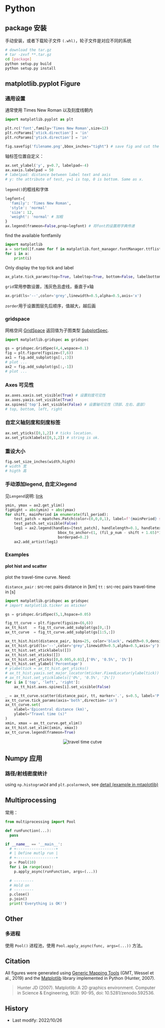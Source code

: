 # Python

## package 安装

手动安装，或者下载轮子文件 `(.whl)`，轮子文件是对应不同的系统
```bash
# download the tar.gz
# tar -zxvf **.tar.gz
cd [package]
python setup.py build
python setup.py install
```

## matplotlib.pyplot Figure

### 通用设置

通常使用 Times New Roman 以及刻度线朝内 <Badge text="通用设置" color="#242378" />

```python
import matplotlib.pyplot as plt

plt.rc('font',family='Times New Roman',size=12)
plt.rcParams['xtick.direction'] = 'in'
plt.rcParams['ytick.direction'] = 'in'

fig.savefig('filename.png',bbox_inches="tight") # save fig and cut the white padding
```

轴标签位置自定义：
```python
ax.set_ylabel('y', y=0.7, labelpad=-4)
ax.xaxis.labelpad = 50
# labelpad: distance between label text and axis
# y: the attribute of test, y=1 is top, 0 is bottom. Same as x.
```

`legend()`的框线和字体

```python
legfont={
  'family': 'Times New Roman',
  'style': 'normal'
  'size': 12,
  'weight': 'normal' # 加粗
}
ax.legend(frameon=False,prop=legfont) # 将font的设置用字典传递
```

find the available fontfamily

```python
import matplotlib
a = sorted([f.name for f in matplotlib.font_manager.fontManager.ttflist])
for i in a:
    print(i)
```

Only display the top tick and label

```python
ax_plate.tick_params(top=True, labeltop=True, bottom=False, labelbottom=False)
```

`grid`常用参数设置，浅灰色且虚线，垂直于x轴

```python
ax.grid(ls='--',color='grey',linewidth=0.5,alpha=0.5,axis='x')
```

`zorder`用于设置图层先后顺序，值越大，越后画

### gridspace

网格空间 [GridSpace](https://matplotlib.org/stable/api/_as_gen/matplotlib.gridspec.GridSpec.html) 返回值为子图类型 [SubplotSpec](https://matplotlib.org/stable/api/_as_gen/matplotlib.gridspec.SubplotSpec.html#matplotlib.gridspec.SubplotSpec).

```python
import matplotlib.gridspec as gridspec

gs = gridspec.GridSpec(4,4,wspace=0.1)
fig = plt.figure(figsize=(7,6))
ax1 = fig.add_subplot(gs[:,:3])
# plot ...
ax2 = fig.add_subplot(gs[:,-1])
# plot ...
```

### Axes 可见性

```python
ax.axes.xaxis.set_visible(True) # 设置刻度可见性
ax.axes.yaxis.set_visible(True)
ax.spines['top'].set_visible(False) # 设置轴可见性（顶部、左右、底部）
# top, bottom, left, right
```

### 自定义轴刻度和刻度标签

```python
ax.set_yticks([0,1,2]) # ticks location.
ax.set_yticklabels([0,1,2]) # string is ok.
```

### 重设大小

```python
fig.set_size_inches(width,higth)
# width 宽
# higth 高
```

### 手动添加legend, 自定义legend

见`Lengend`说明: [link](https://matplotlib.org/stable/api/legend_api.html#matplotlib.legend.Legend)

```python
ymin, ymax = ax2.get_ylim()
figHight = abs(ymin) + abs(ymax)
for shift, mainPeriod in enumerate(fil_period):
    test_patch = mpatches.Patch(color=(0,0,0,1), label=f'{mainPeriod} s')
    test_patch.set_visible(False)
    leg1 = ax2.legend(handles=[test_patch], handlelength=0.1, handletextpad=0.1, loc='upper right',
                        bbox_to_anchor=(1, (fil_p_num - shift + 1.65)*1.15*fil_p_num/figHight/figHight-0.02),
                        borderpad=0.2)
    ax2.add_artist(leg1)
```

### Examples

#### plot hist and scatter

plot the travel-time curve. Need:

`distance_pair` : src-rec pairs distance in [km]
`tt` : src-rec pairs travel-time in [s]

```python
import matplotlib.gridspec as gridspec
# import matplotlib.ticker as mticker

gs = gridspec.GridSpec(5,1,hspace=0.05)

fig_tt_curve = plt.figure(figsize=(6,6))
ax_tt_hist   = fig_tt_curve.add_subplot(gs[0,:])
ax_tt_curve  = fig_tt_curve.add_subplot(gs[1:5,:])

ax_tt_hist.hist(distance_pair, bins=25, color='black', rwidth=0.9,density=True)
ax_tt_hist.grid(ls='--',color='grey',linewidth=0.5,alpha=0.5,axis='y')
ax_tt_hist.set_xticklabels([])
ax_tt_hist.set_xticks([])
ax_tt_hist.set_yticks([0,0.005,0.01],['0%', '0.5%', '1%'])
ax_tt_hist.set_ylabel('Percentage')
# ylabeltick = ax_tt_hist.get_yticks()
# ax_tt_hist.yaxis.set_major_locator(mticker.FixedLocator(ylabeltick))
# ax_tt_hist.set_yticklabels(['0%', '0.5%', '1%'])
for i in ['top', 'left', 'right']:
    ax_tt_hist.axes.spines[i].set_visible(False)

_ = ax_tt_curve.scatter(distance_pair, tt, marker='.', s=0.5, label='P wave', color='black')
ax_tt_curve.tick_params(axis='both',direction='in')
ax_tt_curve.set(
    xlabel='Epicentral distance (km)',
    ylabel="Travel time (s)"
)
xmin, xmax = ax_tt_curve.get_xlim()
ax_tt_hist.set_xlim([xmin, xmax])
ax_tt_curve.legend(frameon=True)
```
<div align=center>
<img src="https://cdn.staticaly.com/gh/Huadangfan/IMAGE-HOSTING@master/github_page/tt_curve.4u5bga66h0g0.webp" alt="travel time cutve"/>
</div>


<!-- {{{width="600" height="auto"}}} -->

## Numpy 应用

### 路径/射线密度统计

using `np.histogram2d` and `plt.pcolormesh`, see [detail (example in mtaplotlib)](https://matplotlib.org/stable/gallery/statistics/time_series_histogram.html#sphx-glr-gallery-statistics-time-series-histogram-py)

## Multiprocessing

常用：
```python
from multiprocessing import Pool

def runFunction(...):
  pass

if __name__ == '__main__':
  # +------------------+
  # | Define mutlp run |
  # +------------------+
  p = Pool(10)
  for i in range(xxx):
    p.apply_async(runFunction, args=(...))
  
  # ---------
  # Hold on 
  # ---------
  p.close()
  p.join()
  print('Everything is OK!')
```

## Other

### 多进程

使用 `Pool()` 进程池，使用 `Pool.apply_async(func, args=(...))` 方法。

## Citation

All figures were generated using [Generic Mapping Tools](https://www.generic-mapping-tools.org/) (GMT, Wessel et al., 2019) and the [Matplotlib](https://matplotlib.org/) library implemented in Python (Hunter, 2007).

> Hunter JD (2007). Matplotlib: A 2D graphics environment. Computer in Science & Engineering, 9(3): 90-95, doi: 10.5281/zenodo.592536.

## History

- Last modify: 2022/10/26

